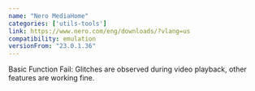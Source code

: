 ```yaml
---
name: "Nero MediaHome"
categories: ['utils-tools']
link: https://www.nero.com/eng/downloads/?vlang=us
compatibility: emulation
versionFrom: "23.0.1.36"
---
```


Basic Function Fail: Glitches are observed during video playback, other features are working fine.